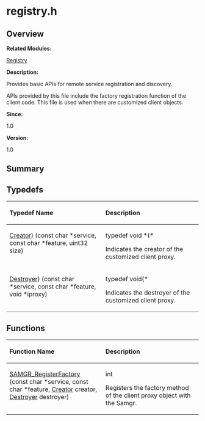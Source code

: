 # registry.h<a name="ZH-CN_TOPIC_0000001055039494"></a>

## **Overview**<a name="section1750823703093527"></a>

**Related Modules:**

[Registry](Registry.md)

**Description:**

Provides basic APIs for remote service registration and discovery. 

APIs provided by this file include the factory registration function of the client code. This file is used when there are customized client objects. 

**Since:**

1.0

**Version:**

1.0

## **Summary**<a name="section57142229093527"></a>

## Typedefs<a name="typedef-members"></a>

<a name="table1579802673093527"></a>
<table><thead align="left"><tr id="row1532636330093527"><th class="cellrowborder" valign="top" width="50%" id="mcps1.1.3.1.1"><p id="p897708944093527"><a name="p897708944093527"></a><a name="p897708944093527"></a>Typedef Name</p>
</th>
<th class="cellrowborder" valign="top" width="50%" id="mcps1.1.3.1.2"><p id="p1448794068093527"><a name="p1448794068093527"></a><a name="p1448794068093527"></a>Description</p>
</th>
</tr>
</thead>
<tbody><tr id="row1275950893093527"><td class="cellrowborder" valign="top" width="50%" headers="mcps1.1.3.1.1 "><p id="p1292551469093527"><a name="p1292551469093527"></a><a name="p1292551469093527"></a><a href="Registry.md#ga0c8aa2ef9883bd97b4f1309895adaa4c">Creator</a>) (const char *service, const char *feature, uint32 size)</p>
</td>
<td class="cellrowborder" valign="top" width="50%" headers="mcps1.1.3.1.2 "><p id="p1346593584093527"><a name="p1346593584093527"></a><a name="p1346593584093527"></a>typedef void *(*&nbsp;</p>
<p id="p1203244515093527"><a name="p1203244515093527"></a><a name="p1203244515093527"></a>Indicates the creator of the customized client proxy. </p>
</td>
</tr>
<tr id="row2091055333093527"><td class="cellrowborder" valign="top" width="50%" headers="mcps1.1.3.1.1 "><p id="p1543371174093527"><a name="p1543371174093527"></a><a name="p1543371174093527"></a><a href="Registry.md#ga1e6298b1246357f70ad0b581e0eb9305">Destroyer</a>) (const char *service, const char *feature, void *iproxy)</p>
</td>
<td class="cellrowborder" valign="top" width="50%" headers="mcps1.1.3.1.2 "><p id="p122232638093527"><a name="p122232638093527"></a><a name="p122232638093527"></a>typedef void(*&nbsp;</p>
<p id="p1192528488093527"><a name="p1192528488093527"></a><a name="p1192528488093527"></a>Indicates the destroyer of the customized client proxy. </p>
</td>
</tr>
</tbody>
</table>

## Functions<a name="func-members"></a>

<a name="table294292615093527"></a>
<table><thead align="left"><tr id="row1788642989093527"><th class="cellrowborder" valign="top" width="50%" id="mcps1.1.3.1.1"><p id="p718015609093527"><a name="p718015609093527"></a><a name="p718015609093527"></a>Function Name</p>
</th>
<th class="cellrowborder" valign="top" width="50%" id="mcps1.1.3.1.2"><p id="p45092534093527"><a name="p45092534093527"></a><a name="p45092534093527"></a>Description</p>
</th>
</tr>
</thead>
<tbody><tr id="row2096703007093527"><td class="cellrowborder" valign="top" width="50%" headers="mcps1.1.3.1.1 "><p id="p488816527093527"><a name="p488816527093527"></a><a name="p488816527093527"></a><a href="Registry.md#ga64797e3f63201c40dbdf21b90cff23d2">SAMGR_RegisterFactory</a> (const char *service, const char *feature, <a href="Registry.md#ga0c8aa2ef9883bd97b4f1309895adaa4c">Creator</a> creator, <a href="Registry.md#ga1e6298b1246357f70ad0b581e0eb9305">Destroyer</a> destroyer)</p>
</td>
<td class="cellrowborder" valign="top" width="50%" headers="mcps1.1.3.1.2 "><p id="p207287737093527"><a name="p207287737093527"></a><a name="p207287737093527"></a>int&nbsp;</p>
<p id="p1454260602093527"><a name="p1454260602093527"></a><a name="p1454260602093527"></a>Registers the factory method of the client proxy object with the Samgr. </p>
</td>
</tr>
</tbody>
</table>

